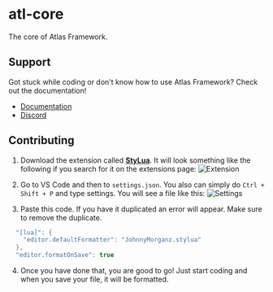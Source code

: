 # atl-core
The core of Atlas Framework.

## Support
Got stuck while coding or don't know how to use Atlas Framework? Check out the documentation!
* [Documentation](https://atlasfw.live/documentation)
* [Discord](https://discord.gg/ffz84zfaXF)

## Contributing
1. Download the extension called **[StyLua](https://marketplace.visualstudio.com/items?itemName=*JohnnyMorganz*.stylua)**. It will look something like the following if you search for it on the extensions page:
![Extension](https://imgur.com/uFCTMAr.png)

2. Go to VS Code and then to `settings.json`. You also can simply do `Ctrl + Shift + P` and type settings. You will see a file like this:
![Settings](https://imgur.com/6syj1Pl.png)

3. Paste this code. If you have it duplicated an error will appear. Make sure to remove the duplicate.
```lua
  "[lua]": {
    "editor.defaultFormatter": "JohnnyMorganz.stylua"
  },
  "editor.formatOnSave": true
```
4. Once you have done that, you are good to go! Just start coding and when you save your file, it will be formatted.